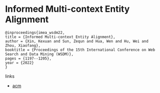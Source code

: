 # Informed Multi-context Entity Alignment

```
@inproceedings{imea_wsdm22,
title = {Informed Multi-context Entity Alignment},
author = {Xin, Kexuan and Sun, Zequn and Hua, Wen and Hu, Wei and Zhou, Xiaofang},
booktitle = {Proceedings of the 15th International Conference on Web Search and Data Mining (WSDM)},
pages = {1197--1205},
year = {2022}
}
```

links
- [acm](https://dl.acm.org/doi/10.1145/3488560.3498523)
